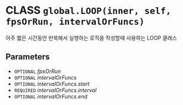 # CLASS `global.LOOP(inner, self, fpsOrRun, intervalOrFuncs)`
아주 짧은 시간동안 반복해서 실행하는 로직을 작성할때 사용하는 LOOP 클래스

## Parameters
* `OPTIONAL` *fpsOrRun*
* `OPTIONAL` *intervalOrFuncs*
* `OPTIONAL` *intervalOrFuncs.start*
* `REQUIRED` *intervalOrFuncs.interval*
* `OPTIONAL` *intervalOrFuncs.end*
